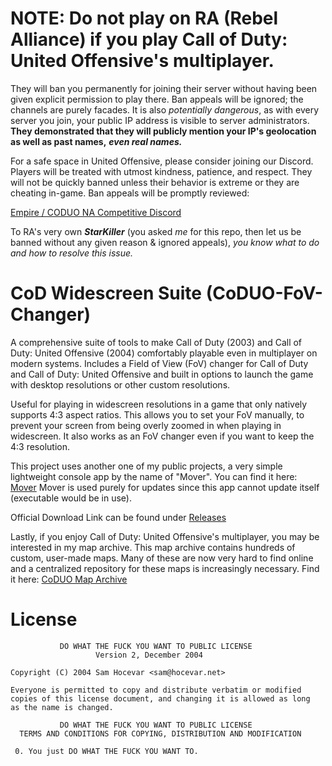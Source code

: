 # NOTE: Do not play on RA (Rebel Alliance) if you play Call of Duty: United Offensive's multiplayer.

They will ban you permanently for joining their server without having been given explicit permission to play there.
Ban appeals will be ignored; the channels are purely facades. It is also *potentially dangerous*, as with every server you join, your public IP address is visible to server administrators.
**They demonstrated that they will publicly mention your IP's geolocation as well as past names,** ***even real names.***

For a safe space in United Offensive, please consider joining our Discord. Players will be treated with utmost kindness, patience, and respect. 
They will not be quickly banned unless their behavior is extreme or they are cheating in-game. Ban appeals will be promptly reviewed:

[Empire / CODUO NA Competitive Discord](https://discord.gg/tAsTyVQDjz)

To RA's very own ***StarKiller*** (you asked *me* for this repo, then let us be banned without any given reason & ignored appeals), 
*you know what to do and how to resolve this issue.*

# CoD Widescreen Suite (CoDUO-FoV-Changer)
A comprehensive suite of tools to make Call of Duty (2003) and Call of Duty: United Offensive (2004) comfortably playable even in multiplayer on modern systems.
Includes a Field of View (FoV) changer for Call of Duty and Call of Duty: United Offensive and built in options to launch the game with desktop resolutions or other custom resolutions.

Useful for playing in widescreen resolutions in a game that only natively supports 4:3 aspect ratios. This allows you to set your FoV manually, to prevent your screen from being overly zoomed in when playing in widescreen. It also works as an FoV changer even if you want to keep the 4:3 resolution.

This project uses another one of my public projects, a very simple lightweight console app by the name of "Mover". You can find it here: [Mover](https://github.com/Shady7557/Mover)
Mover is used purely for updates since this app cannot update itself (executable would be in use).


Official Download Link can be found under [Releases](https://github.com/Shady7557/CoDUO-FoV-Changer/releases/latest)

Lastly, if you enjoy Call of Duty: United Offensive's multiplayer, you may be interested in my map archive. This map archive contains hundreds of custom, user-made maps. Many of these are now very hard to find online and a centralized repository for these maps is increasingly necessary. Find it here:
[CoDUO Map Archive](https://github.com/Shady7557/CoDUO-Map-Archive)

# License
```
           DO WHAT THE FUCK YOU WANT TO PUBLIC LICENSE
                   Version 2, December 2004

Copyright (C) 2004 Sam Hocevar <sam@hocevar.net>

Everyone is permitted to copy and distribute verbatim or modified
copies of this license document, and changing it is allowed as long
as the name is changed.

           DO WHAT THE FUCK YOU WANT TO PUBLIC LICENSE
  TERMS AND CONDITIONS FOR COPYING, DISTRIBUTION AND MODIFICATION

 0. You just DO WHAT THE FUCK YOU WANT TO.
```
